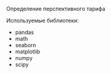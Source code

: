 Определение перспективного тарифа 

Используемые библиотеки:
- pandas 
- math
- seaborn
- matplotlib
- numpy 
- scipy
